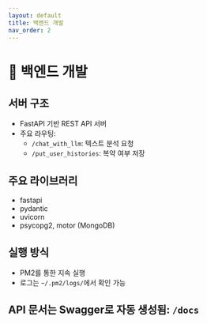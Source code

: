 ```yaml
---
layout: default
title: 백엔드 개발
nav_order: 2
---
```


# 🔧 백엔드 개발

## 서버 구조
- FastAPI 기반 REST API 서버
- 주요 라우팅:
  - `/chat_with_llm`: 텍스트 분석 요청
  - `/put_user_histories`: 복약 여부 저장

## 주요 라이브러리
- fastapi
- pydantic
- uvicorn
- psycopg2, motor (MongoDB)

## 실행 방식
- PM2를 통한 지속 실행
- 로그는 `~/.pm2/logs/`에서 확인 가능

## API 문서는 Swagger로 자동 생성됨: `/docs`
